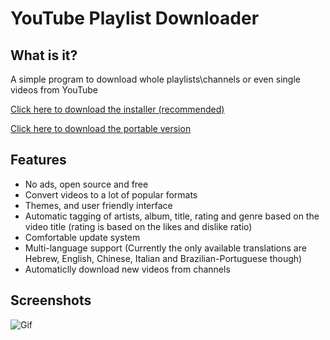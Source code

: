 # YouTube Playlist Downloader

## What is it?
A simple program to download whole playlists\channels or even single videos from YouTube 

[Click here to download the installer (recommended)](https://drive.google.com/uc?id=1PUrgasF60loIrgPraEMiBQGV2zxRhZrf&export=download) 

[Click here to download the portable version](https://drive.google.com/uc?id=1SqEzvdt6ZEITpcI6521Vz4OjiMOmzgGL&export=download)

## Features
- No ads, open source and free
- Convert videos to a lot of popular formats
- Themes, and user friendly interface
- Automatic tagging of artists, album, title, rating and genre based on the video title (rating is based on the likes and dislike ratio)
- Comfortable update system
- Multi-language support (Currently the only available translations are Hebrew, English, Chinese, Italian and Brazilian-Portuguese though)
- Automaticlly download new videos from channels

## Screenshots
![Gif](https://i.imgur.com/bQw4fVm.gif "Gif")

